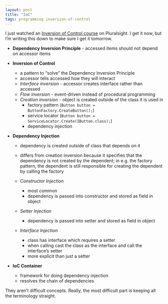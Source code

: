 ```yaml
---
layout: post
title: "IoC"
tags: programming inversion-of-control
---
```


I just watched an [Inversion of Control course](http://www.pluralsight.com/courses/inversion-of-control) on Pluralsight. I get it now, but I’m writing this down to make sure I get it tomorrow.
 
- **Dependency Inversion Principle** - accessed items should not depend on accessor items

- **Inversion of Control**
    - a pattern to “solve” the Dependency Inversion Principle
    - accessor tells accessed how they will interact
    - *Interface inversion* - accessor creates interface rather than accessed
    - *Flow inversion* - event-driven instead of procedural programming
    - *Creation inversion* - object is created outside of the class it is used in
        - factory pattern (```Button button = ButtonFactory.CreateButton();```)
        - service locator (```Button button = ServiceLocator.Create(IButton.class);```)
        - dependency injection
 
- **Dependency Injection**
    - dependency is created outside of class that depends on it
    - differs from creation inversion because it specifies that the dependency is not created by the dependent; in e.g. the factory pattern, the dependent is still responsible for creating the dependent by calling the factory
   
    - *Constructor Injection*
        - most common
        - dependency is passed into constructor and stored as field in object
    - *Setter Injection*
        - dependency is passed into setter and stored as field in object
    - *Interface Injection*
        - class has interface which requires a setter
        - when calling cast the class as the interface and call the interface’s setter
        - more explicit than just a setter
       
- **IoC Container**
    - framework for doing dependency injection
    - resolves the chain of dependencies
 
They aren’t difficult concepts. Really, the most difficult part is keeping all the terminology straight.